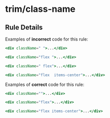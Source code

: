 # trim/class-name

## Rule Details

Examples of **incorrect** code for this rule:

```jsx
<div className=" ">...</div>

<div className="flex ">...</div>

<div className=" flex">...</div>

<div className="flex  items-center">...</div>
```

Examples of **correct** code for this rule:

```jsx
<div className="">...</div>

<div className="flex">...</div>

<div className="flex items-center">...</div>
```
